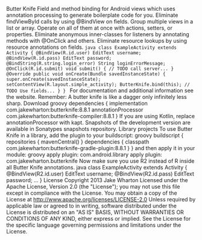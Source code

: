 Butter Knife Field and method binding for Android views which uses annotation processing to generate boilerplate code for you. Eliminate findViewById calls by using @BindView on fields. Group multiple views in a list or array. Operate on all of them at once with actions, setters, or properties. Eliminate anonymous inner-classes for listeners by annotating methods with @OnClick and others. Eliminate resource lookups by using resource annotations on fields. ```java class ExampleActivity extends Activity { @BindView(R.id.user) EditText username; @BindView(R.id.pass) EditText password; @BindString(R.string.login_error) String loginErrorMessage; @OnClick(R.id.submit) void submit() { // TODO call server... } @Override public void onCreate(Bundle savedInstanceState) { super.onCreate(savedInstanceState); setContentView(R.layout.simple_activity); ButterKnife.bind(this); // TODO Use fields... } } ``` For documentation and additional information see the website. Remember: A butter knife is like a dagger only infinitely less sharp. Download groovy dependencies { implementation com.jakewharton:butterknife:8.8.1 annotationProcessor com.jakewharton:butterknife-compiler:8.8.1 } If you are using Kotlin, replace annotationProcessor with kapt. Snapshots of the development version are available in Sonatypes snapshots repository. Library projects To use Butter Knife in a library, add the plugin to your buildscript: groovy buildscript { repositories { mavenCentral() } dependencies { classpath com.jakewharton:butterknife-gradle-plugin:8.8.1 } } and then apply it in your module: groovy apply plugin: com.android.library apply plugin: com.jakewharton.butterknife Now make sure you use R2 instead of R inside all Butter Knife annotations. java class ExampleActivity extends Activity { @BindView(R2.id.user) EditText username; @BindView(R2.id.pass) EditText password; ... } License Copyright 2013 Jake Wharton Licensed under the Apache License, Version 2.0 (the "License"); you may not use this file except in compliance with the License. You may obtain a copy of the License at http://www.apache.org/licenses/LICENSE-2.0 Unless required by applicable law or agreed to in writing, software distributed under the License is distributed on an "AS IS" BASIS, WITHOUT WARRANTIES OR CONDITIONS OF ANY KIND, either express or implied. See the License for the specific language governing permissions and limitations under the License.